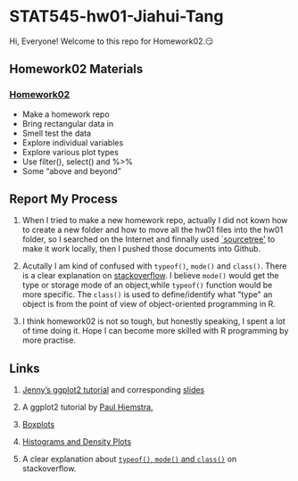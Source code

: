
# STAT545-hw01-Jiahui-Tang

Hi, Everyone! Welcome to this repo for Homework02.:smirk:

## Homework02 Materials

### [Homework02](https://stat545.com/hw02_explore-gapminder-dplyr.html)

- Make a homework repo
- Bring rectangular data in
- Smell test the data
- Explore individual variables
- Explore various plot types
- Use filter(), select() and %>%
- Some “above and beyond”

## Report My Process

1. When I tried to make a new homework repo, actually I did not kown how to create a new folder and how to move all the hw01 files into the hw01 folder, so I searched on the Internet and finnally used [`sourcetree'](https://www.sourcetreeapp.com) to make it
work locally, then I pushed those documents into Github.

2. Acutally I am kind of confused with `typeof()`, `mode()` and `class()`. There is a clear explanation on [stackoverflow](https://stackoverflow.com/questions/8855589/a-comprehensive-survey-of-the-types-of-things-in-r-mode-and-class-and-type). I believe `mode()` would get the type or storage mode of an object,while `typeof()` function would be more specific. The `class()` is used to define/identify what "type" an object is from the point of view of object-oriented programming in R.

3. I think homework02 is not so tough, but honestly speaking, I spent a lot of time doing it. Hope I can become more skilled with R programming by more practise.

## Links

1. [Jenny’s ggplot2 tutorial](https://github.com/jennybc/ggplot2-tutorial/blob/master/gapminder-ggplot2-scatterplot.md) and corresponding [slides](https://speakerdeck.com/jennybc/ggplot2-tutorial)

2. A ggplot2 tutorial by [Paul Hiemstra.](http://stcorp.nl/R_course/tutorial_ggplot2.html)

3. [Boxplots](http://www.statmethods.net/graphs/boxplot.html)

4. [Histograms and Density Plots](http://www.statmethods.net/graphs/density.html)

5. A clear explanation about [`typeof()`, `mode()` and `class()`](https://stackoverflow.com/questions/8855589/a-comprehensive-survey-of-the-types-of-things-in-r-mode-and-class-and-type) on stackoverflow.
